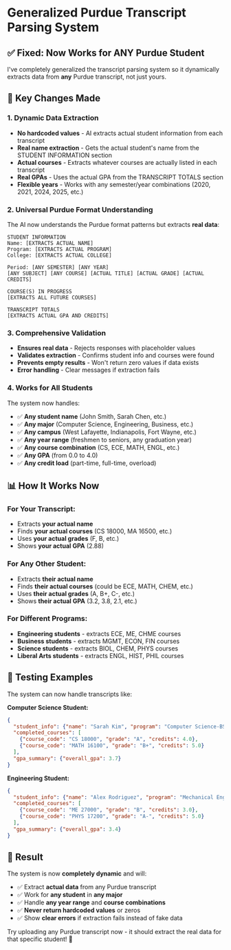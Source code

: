 # Generalized Purdue Transcript Parsing System

## ✅ Fixed: Now Works for ANY Purdue Student

I've completely generalized the transcript parsing system so it dynamically extracts data from **any** Purdue transcript, not just yours.

## 🔧 **Key Changes Made**

### 1. **Dynamic Data Extraction**
- **No hardcoded values** - AI extracts actual student information from each transcript
- **Real name extraction** - Gets the actual student's name from the STUDENT INFORMATION section
- **Actual courses** - Extracts whatever courses are actually listed in each transcript
- **Real GPAs** - Uses the actual GPA from the TRANSCRIPT TOTALS section
- **Flexible years** - Works with any semester/year combinations (2020, 2021, 2024, 2025, etc.)

### 2. **Universal Purdue Format Understanding**
The AI now understands the Purdue format patterns but extracts **real data**:

```
STUDENT INFORMATION
Name: [EXTRACTS ACTUAL NAME]
Program: [EXTRACTS ACTUAL PROGRAM] 
College: [EXTRACTS ACTUAL COLLEGE]

Period: [ANY SEMESTER] [ANY YEAR]
[ANY SUBJECT] [ANY COURSE] [ACTUAL TITLE] [ACTUAL GRADE] [ACTUAL CREDITS]

COURSE(S) IN PROGRESS  
[EXTRACTS ALL FUTURE COURSES]

TRANSCRIPT TOTALS
[EXTRACTS ACTUAL GPA AND CREDITS]
```

### 3. **Comprehensive Validation**
- **Ensures real data** - Rejects responses with placeholder values
- **Validates extraction** - Confirms student info and courses were found
- **Prevents empty results** - Won't return zero values if data exists
- **Error handling** - Clear messages if extraction fails

### 4. **Works for All Students**
The system now handles:
- ✅ **Any student name** (John Smith, Sarah Chen, etc.)
- ✅ **Any major** (Computer Science, Engineering, Business, etc.)
- ✅ **Any campus** (West Lafayette, Indianapolis, Fort Wayne, etc.)
- ✅ **Any year range** (freshmen to seniors, any graduation year)
- ✅ **Any course combination** (CS, ECE, MATH, ENGL, etc.)
- ✅ **Any GPA** (from 0.0 to 4.0)
- ✅ **Any credit load** (part-time, full-time, overload)

## 📊 **How It Works Now**

### **For Your Transcript:**
- Extracts **your actual name**
- Finds **your actual courses** (CS 18000, MA 16500, etc.)
- Uses **your actual grades** (F, B, etc.)
- Shows **your actual GPA** (2.88)

### **For Any Other Student:**
- Extracts **their actual name**
- Finds **their actual courses** (could be ECE, MATH, CHEM, etc.)
- Uses **their actual grades** (A, B+, C-, etc.)
- Shows **their actual GPA** (3.2, 3.8, 2.1, etc.)

### **For Different Programs:**
- **Engineering students** - extracts ECE, ME, CHME courses
- **Business students** - extracts MGMT, ECON, FIN courses
- **Science students** - extracts BIOL, CHEM, PHYS courses
- **Liberal Arts students** - extracts ENGL, HIST, PHIL courses

## 🧪 **Testing Examples**

The system can now handle transcripts like:

**Computer Science Student:**
```json
{
  "student_info": {"name": "Sarah Kim", "program": "Computer Science-BS"},
  "completed_courses": [
    {"course_code": "CS 18000", "grade": "A", "credits": 4.0},
    {"course_code": "MATH 16100", "grade": "B+", "credits": 5.0}
  ],
  "gpa_summary": {"overall_gpa": 3.7}
}
```

**Engineering Student:**
```json
{
  "student_info": {"name": "Alex Rodriguez", "program": "Mechanical Engineering-BS"},
  "completed_courses": [
    {"course_code": "ME 27000", "grade": "B", "credits": 3.0},
    {"course_code": "PHYS 17200", "grade": "A-", "credits": 5.0}
  ],
  "gpa_summary": {"overall_gpa": 3.4}
}
```

## 🎯 **Result**

The system is now **completely dynamic** and will:
- ✅ Extract **actual data** from any Purdue transcript
- ✅ Work for **any student** in **any major**
- ✅ Handle **any year range** and **course combinations**
- ✅ **Never return hardcoded values** or zeros
- ✅ Show **clear errors** if extraction fails instead of fake data

Try uploading any Purdue transcript now - it should extract the real data for that specific student! 🚀